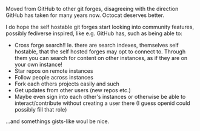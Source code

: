 Moved from GitHub to other git forges, disagreeing with the direction GitHub has taken for many years now. Octocat deserves better.

I do hope the self hostable git forges start looking into community features, possibly fediverse inspired, like e.g. GitHub has, such as being able to: 
- Cross forge search!! Ie. there are search indexes, themselves self hostable, that the self hosted forges may opt to connect to. Through them you can search for content on other instances, as if they are on your own instance!
- Star repos on remote instances
- Follow people across instances
- Fork each others projects easily and such
- Get updates from other users (new repos etc.)
- Maybe even sign into each other's instances or otherwise be able to interact/contribute without creating a user there (I guess openid could possibly fill that role)

...and somethings gists-like woul be nice.
